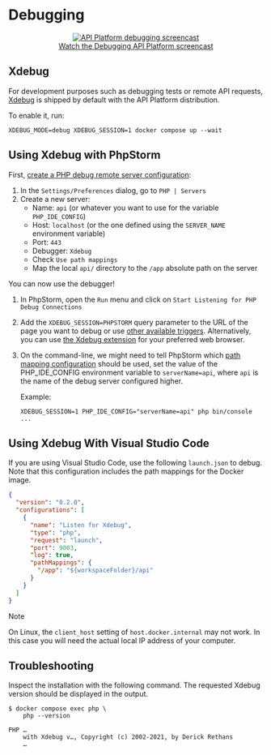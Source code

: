 # Debugging

<p style="display: flex; justify-content: center; text-align: center;" class="symfonycasts"><a href="https://symfonycasts.com/screencast/api-platform/profiler?cid=apip"><img src="images/symfonycasts-player.png" alt="API Platform debugging screencast"><br>Watch the Debugging API Platform screencast</a></p>

## Xdebug

For development purposes such as debugging tests or remote API requests,
[Xdebug](https://xdebug.org/) is shipped by default with the API Platform distribution.

To enable it, run:

```console
XDEBUG_MODE=debug XDEBUG_SESSION=1 docker compose up --wait
```

## Using Xdebug with PhpStorm

First, [create a PHP debug remote server configuration](https://www.jetbrains.com/help/phpstorm/creating-a-php-debug-server-configuration.html):

1. In the `Settings/Preferences` dialog, go to `PHP | Servers`
2. Create a new server:
   - Name: `api` (or whatever you want to use for the variable `PHP_IDE_CONFIG`)
   - Host: `localhost` (or the one defined using the `SERVER_NAME` environment variable)
   - Port: `443`
   - Debugger: `Xdebug`
   - Check `Use path mappings`
   - Map the local `api/` directory to the `/app` absolute path on the server

You can now use the debugger!

1. In PhpStorm, open the `Run` menu and click on `Start Listening for PHP Debug Connections`
2. Add the `XDEBUG_SESSION=PHPSTORM` query parameter to the URL of the page you want to debug or use [other available triggers](https://xdebug.org/docs/step_debug#activate_debugger).
   Alternatively, you can use [the Xdebug extension](https://xdebug.org/docs/step_debug#browser-extensions) for your preferred web browser.

3. On the command-line, we might need to tell PhpStorm which [path mapping configuration](https://www.jetbrains.com/help/phpstorm/zero-configuration-debugging-cli.html#configure-path-mappings) should be used, set the value of the PHP_IDE_CONFIG environment variable to `serverName=api`, where `api` is the name of the debug server configured higher.

   Example:

   ```console
   XDEBUG_SESSION=1 PHP_IDE_CONFIG="serverName=api" php bin/console ...
   ```

## Using Xdebug With Visual Studio Code

If you are using Visual Studio Code, use the following `launch.json` to debug.
Note that this configuration includes the path mappings for the Docker image.

```json
{
  "version": "0.2.0",
  "configurations": [
    {
      "name": "Listen for Xdebug",
      "type": "php",
      "request": "launch",
      "port": 9003,
      "log": true,
      "pathMappings": {
        "/app": "${workspaceFolder}/api"
      }
    }
  ]
}
```

> [!NOTE]
>
> On Linux, the `client_host` setting of `host.docker.internal` may not work.
> In this case you will need the actual local IP address of your computer.

## Troubleshooting

Inspect the installation with the following command. The requested Xdebug
version should be displayed in the output.

```console
$ docker compose exec php \
    php --version

PHP …
    with Xdebug v…, Copyright (c) 2002-2021, by Derick Rethans
    …
```
